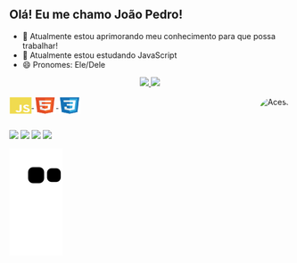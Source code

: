 ## Olá! Eu me chamo João Pedro!

- 🔭 Atualmente estou aprimorando meu conhecimento para que possa trabalhar!
- 🌱 Atualmente estou estudando JavaScript
- 😄 Pronomes: Ele/Dele

<div align='center'>
  <a href="https://github.com/AcessDnd">
  <img height="160em" src="https://github-readme-stats.vercel.app/api?username=AcessDnd&show_icons=true&theme=dracula&include_all_commits=true&count_private=true"/>
  <img height="160em" src="https://github-readme-stats.vercel.app/api/top-langs/?username=AcessDnd&layout=compact&langs_count=7&theme=dracula"/>
</div>

 <div style="display: inline_block"><br>
  <img align="center" alt="Acess" height="30" width="40" src="https://raw.githubusercontent.com/devicons/devicon/master/icons/javascript/javascript-plain.svg">
  <img align="center" alt="Acess" height="30" width="40" src="https://raw.githubusercontent.com/devicons/devicon/master/icons/html5/html5-original.svg">
  <img align="center" alt="Acess" height="30" width="40" src="https://raw.githubusercontent.com/devicons/devicon/master/icons/css3/css3-original.svg">
  <img align="right" alt="Acess" height="120" style="border-radius:50px;" src="https://31.media.tumblr.com/197c5f7837edb4f814d408351fe9c9ae/tumblr_mjv3nbV8r81qe89guo1_500.gif">
</div>
    
  ##
 
<div> 
  <a href="https://www.youtube.com/channel/UC_-uuuZbY0AAt9CViNzvc-Q" target="_blank"><img src="https://img.shields.io/badge/YouTube-FF0000?style=for-the-badge&logo=youtube&logoColor=white" target="_blank"></a>
  <a href="https://www.instagram.com/19ms__/" target="_blank"><img src="https://img.shields.io/badge/-Instagram-%23E4405F?style=for-the-badge&logo=instagram&logoColor=white" target="_blank"></a>
  <a href = "mailto:rufllezrufllez@gmail.com"><img src="https://img.shields.io/badge/-Gmail-%23333?style=for-the-badge&logo=gmail&logoColor=white" target="_blank"></a>
  <a href="https://www.linkedin.com/in/acessdnd/" target="_blank"><img src="https://img.shields.io/badge/-LinkedIn-%230077B5?style=for-the-badge&logo=linkedin&logoColor=white" target="_blank"></a> 
 
  ![Snake animation](https://github.com/rafaballerini/rafaballerini/blob/output/github-contribution-grid-snake.svg)
 
</div>
